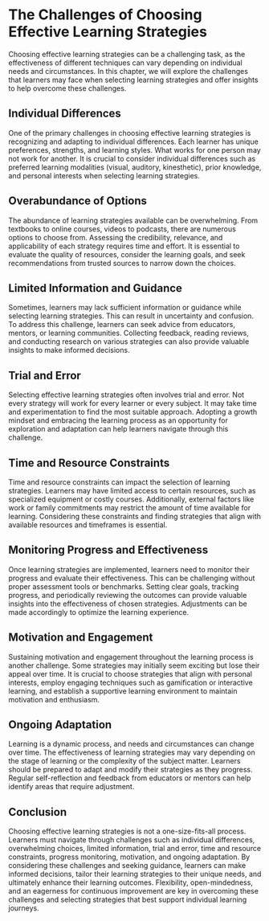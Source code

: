 The Challenges of Choosing Effective Learning Strategies
=================================================================

Choosing effective learning strategies can be a challenging task, as the effectiveness of different techniques can vary depending on individual needs and circumstances. In this chapter, we will explore the challenges that learners may face when selecting learning strategies and offer insights to help overcome these challenges.

Individual Differences
----------------------

One of the primary challenges in choosing effective learning strategies is recognizing and adapting to individual differences. Each learner has unique preferences, strengths, and learning styles. What works for one person may not work for another. It is crucial to consider individual differences such as preferred learning modalities (visual, auditory, kinesthetic), prior knowledge, and personal interests when selecting learning strategies.

Overabundance of Options
------------------------

The abundance of learning strategies available can be overwhelming. From textbooks to online courses, videos to podcasts, there are numerous options to choose from. Assessing the credibility, relevance, and applicability of each strategy requires time and effort. It is essential to evaluate the quality of resources, consider the learning goals, and seek recommendations from trusted sources to narrow down the choices.

Limited Information and Guidance
--------------------------------

Sometimes, learners may lack sufficient information or guidance while selecting learning strategies. This can result in uncertainty and confusion. To address this challenge, learners can seek advice from educators, mentors, or learning communities. Collecting feedback, reading reviews, and conducting research on various strategies can also provide valuable insights to make informed decisions.

Trial and Error
---------------

Selecting effective learning strategies often involves trial and error. Not every strategy will work for every learner or every subject. It may take time and experimentation to find the most suitable approach. Adopting a growth mindset and embracing the learning process as an opportunity for exploration and adaptation can help learners navigate through this challenge.

Time and Resource Constraints
-----------------------------

Time and resource constraints can impact the selection of learning strategies. Learners may have limited access to certain resources, such as specialized equipment or costly courses. Additionally, external factors like work or family commitments may restrict the amount of time available for learning. Considering these constraints and finding strategies that align with available resources and timeframes is essential.

Monitoring Progress and Effectiveness
-------------------------------------

Once learning strategies are implemented, learners need to monitor their progress and evaluate their effectiveness. This can be challenging without proper assessment tools or benchmarks. Setting clear goals, tracking progress, and periodically reviewing the outcomes can provide valuable insights into the effectiveness of chosen strategies. Adjustments can be made accordingly to optimize the learning experience.

Motivation and Engagement
-------------------------

Sustaining motivation and engagement throughout the learning process is another challenge. Some strategies may initially seem exciting but lose their appeal over time. It is crucial to choose strategies that align with personal interests, employ engaging techniques such as gamification or interactive learning, and establish a supportive learning environment to maintain motivation and enthusiasm.

Ongoing Adaptation
------------------

Learning is a dynamic process, and needs and circumstances can change over time. The effectiveness of learning strategies may vary depending on the stage of learning or the complexity of the subject matter. Learners should be prepared to adapt and modify their strategies as they progress. Regular self-reflection and feedback from educators or mentors can help identify areas that require adjustment.

Conclusion
----------

Choosing effective learning strategies is not a one-size-fits-all process. Learners must navigate through challenges such as individual differences, overwhelming choices, limited information, trial and error, time and resource constraints, progress monitoring, motivation, and ongoing adaptation. By considering these challenges and seeking guidance, learners can make informed decisions, tailor their learning strategies to their unique needs, and ultimately enhance their learning outcomes. Flexibility, open-mindedness, and an eagerness for continuous improvement are key in overcoming these challenges and selecting strategies that best support individual learning journeys.
